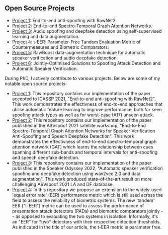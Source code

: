 <section id="Open Source Projects">
  <h2>Open Source Projects</h2>
  <ul>
    <li><a href="https://github.com/eurecom-asp/rawnet2-antispoofing">Project 1</a>: End-to-end anti-spoofing with RawNet2.</li>
    <li><a href="https://github.com/eurecom-asp/RawGAT-ST-antispoofing">Project 2</a>: End-to-end Spectro-Temporal Graph Attention Networks.</li>
    <li><a href="https://github.com/TakHemlata/SSL_Anti-spoofing">Project 3</a>: Audio spoofing and deepfake detection using self-supervised learning and data augmentation.</li>
     <li><a href="https://github.com/TakHemlata/T-EER">Project 4</a>: t-EER: Parameter-Free Tandem Evaluation Metric of Countermeasures and Biometric Comparators.</li>
    <li><a href="https://github.com/TakHemlata/RawBoost-antispoofing">Project 5</a>: RawBoost data-augmentation technique for automatic speaker verification and audio deepfake detection.</li>
    <li><a href="https://github.com/eurecom-asp/sasv-joint-optimisation">Project 6</a>: Jointly-Optimised Solutions to
Spoofing Attack Detection and Automatic Speaker Verification.</li>
  </ul>
  
  <p>During PhD, I actively contribute to various projects. Below are some of my notable open source projects:</p>
  <ul>
    <li><a href="https://github.com/eurecom-asp/rawnet2-antispoofing">Project 1</a>: This repository contains our implementation of the paper accepted to ICASSP 2021, "End-to-end anti-spoofing with RawNet2". This work demonstrates the effectivness of end-to-end approaches that utilise automatic feature learning to improve performance, both for seen spoofing attack types as well as for worst-case (A17) unseen attack.</li>
    <li><a href="https://github.com/eurecom-asp/RawGAT-ST-antispoofing">Project 2</a>: This repository contains our implementation of the paper published in the ASVspoof 2021 satellite workshop, "End-to-End Spectro-Temporal Graph Attention Networks for Speaker Verification Anti-Spoofing and Speech Deepfake Detection". This work demonstrates the effectivness of end-to-end spectro-temporal graph attention network (GAT) which learns the relationship between cues spanning different sub-bands and temporal intervals for anti-spoofing and speech deepfake detection.</li>
    <li><a href="https://github.com/TakHemlata/SSL_Anti-spoofing">Project 3</a>: This repository contains our implementation of the paper published in the Speaker Odyssey 2022, "Automatic speaker verification spoofing and deepfake detection using wav2vec 2.0 and data augmentation". This work produced state-of-the-art result on more challenging ASVspoof 2021 LA and DF database.</li>
<li><a href="https://github.com/TakHemlata/T-EER">Project 4</a>: In this repository we propose an extension to the widely-used 'equal error rate' (EER) performance metric which is still used across the field to assess the reliability of biometric systems. The new 'tandem' EER ("t-EER") metric can be used to assess the performance of presentation attack detectors (PADs) and biometric comparators jointly -- as opposed to evaluating the two systems in isolation. Informally, it's an "EER" for *two* detectors with their respective detection thresholds. As indicated in the title of our article, the t-EER metric is parameter free.</li>    
  </ul>
</section>
